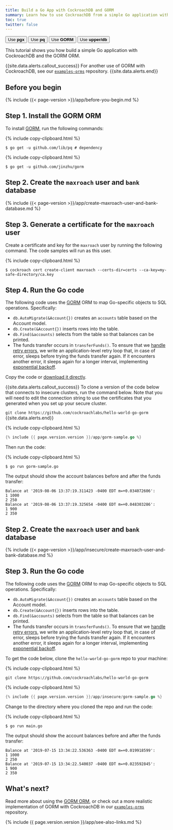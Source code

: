 ```yaml
---
title: Build a Go App with CockroachDB and GORM
summary: Learn how to use CockroachDB from a simple Go application with the GORM ORM.
toc: true
twitter: false
---
```


<div class="filters filters-big clearfix">
    <a href="build-a-go-app-with-cockroachdb.html"><button class="filter-button">Use <strong>pgx</strong></button></a>
    <a href="build-a-go-app-with-cockroachdb-pq.html"><button class="filter-button">Use <strong>pq</strong></button></a>
    <a href="build-a-go-app-with-cockroachdb-gorm.html"><button class="filter-button current">Use <strong>GORM</strong></button></a>
    <a href="build-a-go-app-with-cockroachdb-upperdb.html"><button class="filter-button">Use <strong>upper/db</strong></button></a>
</div>

This tutorial shows you how build a simple Go application with CockroachDB and the GORM ORM.

{{site.data.alerts.callout_success}}
For another use of GORM with CockroachDB, see our [`examples-orms`](https://github.com/cockroachdb/examples-orms) repository.
{{site.data.alerts.end}}

## Before you begin

{% include {{< page-version >}}/app/before-you-begin.md %}

## Step 1. Install the GORM ORM

To install [GORM](http://gorm.io), run the following commands:

{% include copy-clipboard.html %}
~~~ shell
$ go get -u github.com/lib/pq # dependency
~~~

{% include copy-clipboard.html %}
~~~ shell
$ go get -u github.com/jinzhu/gorm
~~~

<section class="filter-content" markdown="1" data-scope="secure">

## Step 2. Create the `maxroach` user and `bank` database

{% include {{< page-version >}}/app/create-maxroach-user-and-bank-database.md %}

## Step 3. Generate a certificate for the `maxroach` user

Create a certificate and key for the `maxroach` user by running the following command. The code samples will run as this user.

{% include copy-clipboard.html %}
~~~ shell
$ cockroach cert create-client maxroach --certs-dir=certs --ca-key=my-safe-directory/ca.key
~~~

## Step 4. Run the Go code

The following code uses the [GORM](http://gorm.io) ORM to map Go-specific objects to SQL operations. Specifically:

- `db.AutoMigrate(&Account{})` creates an `accounts` table based on the Account model.
- `db.Create(&Account{})` inserts rows into the table.
- `db.Find(&accounts)` selects from the table so that balances can be printed.
- The funds transfer occurs in `transferFunds()`. To ensure that we [handle retry errors](transactions.html#client-side-intervention), we write an application-level retry loop that, in case of error, sleeps before trying the funds transfer again. If it encounters another error, it sleeps again for a longer interval, implementing [exponential backoff](https://en.wikipedia.org/wiki/Exponential_backoff).

Copy the code or
<a href="https://raw.githubusercontent.com/cockroachdb/docs/master/_includes/{{ page.version.version }}/app/gorm-sample.go" download>download it directly</a>.

{{site.data.alerts.callout_success}}
To clone a version of the code below that connects to insecure clusters, run the command below. Note that you will need to edit the connection string to use the certificates that you generated when you set up your secure cluster.

`git clone https://github.com/cockroachlabs/hello-world-go-gorm`
{{site.data.alerts.end}}

{% include copy-clipboard.html %}
~~~ go
{% include {{ page.version.version }}/app/gorm-sample.go %}
~~~

Then run the code:

{% include copy-clipboard.html %}
~~~ shell
$ go run gorm-sample.go
~~~

The output should show the account balances before and after the funds transfer:

~~~ shell
Balance at '2019-08-06 13:37:19.311423 -0400 EDT m=+0.034072606':
1 1000
2 250
Balance at '2019-08-06 13:37:19.325654 -0400 EDT m=+0.048303286':
1 900
2 350
~~~

</section>

<section class="filter-content" markdown="1" data-scope="insecure">

## Step 2. Create the `maxroach` user and `bank` database

{% include {{< page-version >}}/app/insecure/create-maxroach-user-and-bank-database.md %}

## Step 3. Run the Go code

The following code uses the [GORM](http://gorm.io) ORM to map Go-specific objects to SQL operations. Specifically:

- `db.AutoMigrate(&Account{})` creates an `accounts` table based on the Account model.
- `db.Create(&Account{})` inserts rows into the table.
- `db.Find(&accounts)` selects from the table so that balances can be printed.
- The funds transfer occurs in `transferFunds()`. To ensure that we [handle retry errors](transactions.html#client-side-intervention), we write an application-level retry loop that, in case of error, sleeps before trying the funds transfer again. If it encounters another error, it sleeps again for a longer interval, implementing [exponential backoff](https://en.wikipedia.org/wiki/Exponential_backoff).

To get the code below, clone the `hello-world-go-gorm` repo to your machine:

{% include copy-clipboard.html %}
~~~ shell
git clone https://github.com/cockroachlabs/hello-world-go-gorm
~~~

{% include copy-clipboard.html %}
~~~ go
{% include {{ page.version.version }}/app/insecure/gorm-sample.go %}
~~~

Change to the directory where you cloned the repo and run the code:

{% include copy-clipboard.html %}
~~~ shell
$ go run main.go
~~~

The output should show the account balances before and after the funds transfer:

~~~ shell
Balance at '2019-07-15 13:34:22.536363 -0400 EDT m=+0.019918599':
1 1000
2 250
Balance at '2019-07-15 13:34:22.540037 -0400 EDT m=+0.023592845':
1 900
2 350
~~~

</section>

## What's next?

Read more about using the [GORM ORM](http://gorm.io), or check out a more realistic implementation of GORM with CockroachDB in our [`examples-orms`](https://github.com/cockroachdb/examples-orms) repository.

{% include {{ page.version.version }}/app/see-also-links.md %}
